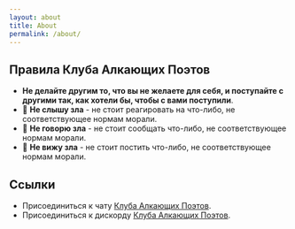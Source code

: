 ```yaml
---
layout: about
title: About
permalink: /about/
---
```


## Правила Клуба Алкающих Поэтов
* **Не делайте другим то, что вы не желаете для себя, и поступайте с другими так, как хотели бы, чтобы с вами поступили**.
* &#x1F649; **Не слышу зла** - не стоит реагировать на что-либо, не соответствующее нормам морали.
* &#x1F64A; **Не говорю зла** - не стоит сообщать что-либо, не соответствующее нормам морали.
* &#x1F648; **Не вижу зла** - не стоит постить что-либо, не соответствующее нормам морали.

## Ссылки

- Присоединиться к чату [Клуба Алкающих Поэтов](https://t.me/joinchat/FC6kkBnP3OfzjUT__7YNnQ).
- Присоединиться к дискорду [Клуба Алкающих Поэтов](https://discord.gg/CGHu6j).
